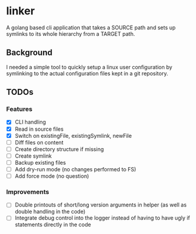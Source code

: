 # linker
A golang based cli application that takes a SOURCE path and sets up symlinks to its whole hierarchy from a TARGET path.

## Background
I needed a simple tool to quickly setup a linux user configuration by symlinking to the actual configuration files kept in a git repository.

## TODOs
### Features
- [x] CLI handling
- [x] Read in source files
- [x] Switch on existingFile, existingSymlink, newFile
- [ ] Diff files on content
- [ ] Create directory structure if missing
- [ ] Create symlink
- [ ] Backup existing files
- [ ] Add dry-run mode (no changes performed to FS)
- [ ] Add force mode (no question)

### Improvements
- [ ] Double printouts of short/long version arguments in helper (as well as double handling in the code)
- [ ] Integrate debug control into the logger instead of having to have ugly if statements directly in the code
